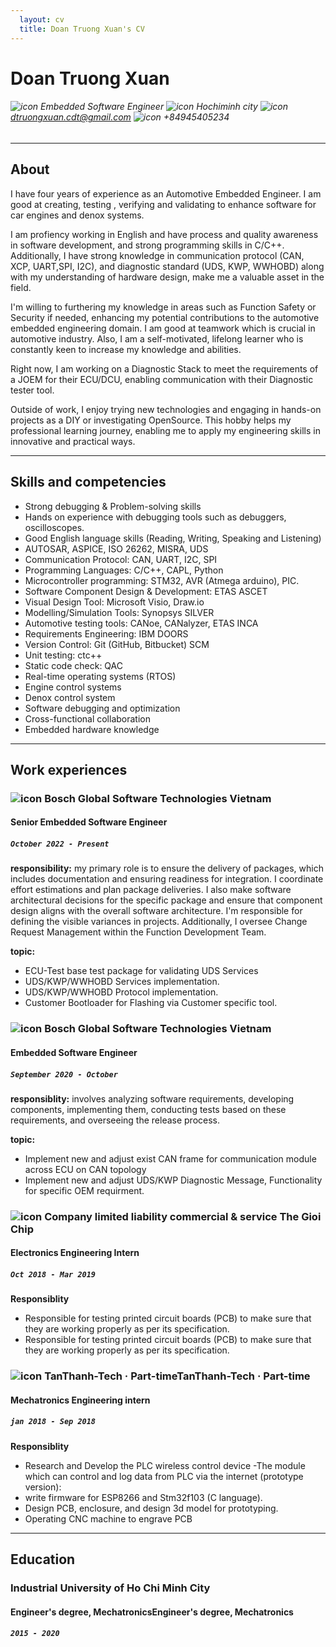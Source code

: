 ```yaml
---
  layout: cv
  title: Doan Truong Xuan's CV  
---
```

# Doan Truong Xuan

###### ![icon](https://cdn-icons-png.flaticon.com/128/6009/6009939.png) Embedded Software Engineer   ![icon](https://cdn-icons-png.flaticon.com/128/3425/3425073.png) Hochiminh city   ![icon](https://cdn-icons-png.flaticon.com/128/5968/5968534.png) dtruongxuan.cdt@gmail.com   ![icon](https://cdn-icons-png.flaticon.com/128/12549/12549243.png) +84945405234

---

## About

I have four years of experience as an Automotive Embedded Engineer. I am good at creating, testing , verifying and validating to enhance software for car engines and denox systems. 

I am profiency working in English and have process and quality awareness in software development, and strong programming skills in C/C++. Additionally, I have strong knowledge in communication protocol (CAN, XCP, UART,SPI, I2C), and diagnostic standard (UDS, KWP, WWHOBD) along with my understanding of hardware design, make me a valuable asset in the field. 

I'm willing to furthering my knowledge in areas such as Function Safety or Security if needed, enhancing my potential contributions to the automotive embedded engineering domain. I am good at teamwork which is crucial in automotive industry. Also, I am a self-motivated, lifelong learner who is constantly keen to increase my knowledge and abilities.

Right now, I am working on a Diagnostic Stack to meet the requirements of a JOEM for their ECU/DCU, enabling communication with their Diagnostic tester tool.

Outside of work, I enjoy trying new technologies and engaging in hands-on projects as a DIY or investigating OpenSource. This hobby helps my professional learning journey, enabling me to apply my engineering skills in innovative and practical ways.

---

## Skills and competencies

- Strong debugging & Problem-solving skills
- Hands on experience with debugging tools such as debuggers, oscilloscopes.
- Good English language skills (Reading, Writing, Speaking and Listening)
- AUTOSAR, ASPICE, ISO 26262, MISRA, UDS
- Communication Protocol: CAN, UART, I2C, SPI
- Programming Languages: C/C++, CAPL, Python
- Microcontroller programming: STM32, AVR (Atmega arduino), PIC.
- Software Component Design & Development: ETAS ASCET
- Visual Design Tool: Microsoft Visio, Draw.io
- Modelling/Simulation Tools: Synopsys SILVER
- Automotive testing tools: CANoe, CANalyzer, ETAS INCA
- Requirements Engineering: IBM DOORS
- Version Control: Git (GitHub, Bitbucket) SCM
- Unit testing: ctc++
- Static code check: QAC
- Real-time operating systems (RTOS)
- Engine control systems
- Denox control system
- Software debugging and optimization
- Cross-functional collaboration
- Embedded hardware knowledge

---

## Work experiences

### ![icon](https://upload.wikimedia.org/wikipedia/commons/thumb/1/16/Bosch-logo.svg/433px-Bosch-logo.svg.png) Bosch Global Software Technologies Vietnam

#### Senior Embedded Software Engineer

##### `October 2022 - Present`

**responsibility:** my primary role is to ensure the delivery of packages, which includes documentation and ensuring readiness for integration. I coordinate effort estimations and plan package deliveries. I also make software architectural decisions for the specific package and ensure that component design aligns with the overall software architecture. I'm responsible for defining the visible variances in projects. Additionally, I oversee Change Request Management within the Function Development Team.

**topic:**

- ECU-Test base test package for validating UDS Services
- UDS/KWP/WWHOBD Services implementation.
- UDS/KWP/WWHOBD Protocol implementation.
- Customer Bootloader for Flashing via Customer specific tool.

### ![icon](https://upload.wikimedia.org/wikipedia/commons/thumb/1/16/Bosch-logo.svg/433px-Bosch-logo.svg.png) Bosch Global Software Technologies Vietnam

#### Embedded Software Engineer

##### `September 2020 - October`

**responsiblity:** involves analyzing software requirements, developing components, implementing them, conducting tests based on these requirements, and overseeing the release process.

**topic:**

- Implement new and adjust exist CAN frame for communication module across ECU on CAN topology
- Implement new and adjust UDS/KWP Diagnostic Message, Functionality for specific OEM requirment.

### ![icon](https://theme.hstatic.net/1000292825/1000385496/14/logo.png?v=168) Company limited liability commercial & service The Gioi Chip

#### Electronics Engineering Intern

##### `Oct 2018 - Mar 2019`

**Responsiblity**

- Responsible for testing printed circuit boards (PCB) to make sure that they are working properly as per its specification.
- Responsible for testing printed circuit boards (PCB) to make sure that they are working properly as per its specification.

### ![icon](https://tanthanh-tech.vn/wp-content/uploads/2021/07/tech-logo-ko-nen-ngang-1.png) TanThanh-Tech · Part-timeTanThanh-Tech · Part-time

#### Mechatronics Engineering intern

##### `jan 2018 - Sep 2018`

**Responsiblity**

- Research and Develop the PLC wireless control device -The module which can control and log data from PLC via the internet (prototype version):
- write firmware for ESP8266 and Stm32f103 (C language).
- Design PCB, enclosure, and design 3d model for prototyping.
- Operating CNC machine to engrave PCB

---

## Education

### Industrial University of Ho Chi Minh City

#### Engineer's degree, MechatronicsEngineer's degree, Mechatronics 

##### `2015 - 2020`
